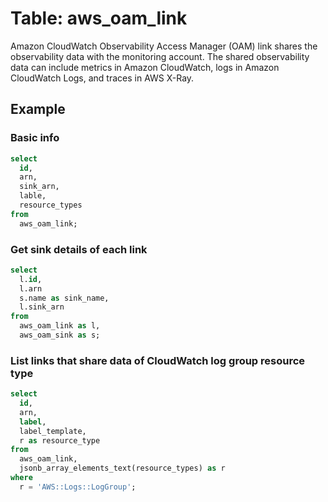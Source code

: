 # Table: aws_oam_link

Amazon CloudWatch Observability Access Manager (OAM) link shares the observability data with the monitoring account. The shared observability data can include metrics in Amazon CloudWatch, logs in Amazon CloudWatch Logs, and traces in AWS X-Ray.

## Example

### Basic info

```sql
select
  id,
  arn,
  sink_arn,
  lable,
  resource_types
from
  aws_oam_link;
```

### Get sink details of each link

```sql
select
  l.id,
  l.arn
  s.name as sink_name,
  l.sink_arn
from
  aws_oam_link as l,
  aws_oam_sink as s;
```

### List links that share data of CloudWatch log group resource type

```sql
select
  id,
  arn,
  label,
  label_template,
  r as resource_type
from
  aws_oam_link,
  jsonb_array_elements_text(resource_types) as r
where
  r = 'AWS::Logs::LogGroup';
```
